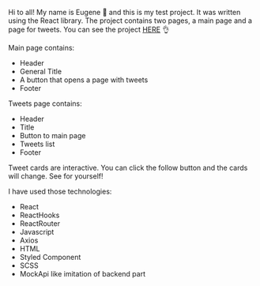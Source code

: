 Hi to all! My name is Eugene 👋 and this is my test project. It was written using the React library.
The project contains two pages, a main page and a page for tweets.
You can see the project <a href="https://eugenenorko.github.io/test_goit/">HERE</a> 👌

Main page contains:
<ul>
<li>Header</li>
<li>General Title</li>
<li>A button that opens a page with tweets</li>
<li>Footer</li>
</ul>

Tweets page contains:
<ul>
<li>Header</li>
<li>Title</li>
<li>Button to main page</li>
<li>Tweets list</li>
<li>Footer</li>
</ul>

Tweet cards are interactive. You can click the follow button and the cards will change. See for yourself!

I have used those technologies:

<ul>
<li>React</li>
<li>ReactHooks</li>
<li>ReactRouter</li>
<li>Javascript</li>
<li>Axios</li>
<li>HTML</li>
<li>Styled Component</li>
<li>SCSS</li>
<li>MockApi like imitation of backend part</li>
</ul>
